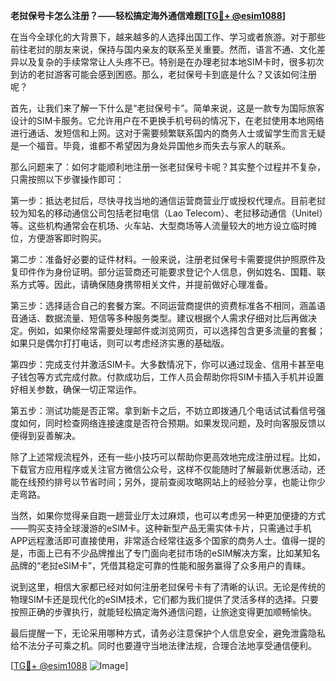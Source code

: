 **老挝保号卡怎么注册？——轻松搞定海外通信难题[[TG💪+ @esim1088](https://t.me/s/esim1088)]**

在当今全球化的大背景下，越来越多的人选择出国工作、学习或者旅游。对于那些前往老挝的朋友来说，保持与国内亲友的联系至关重要。然而，语言不通、文化差异以及复杂的手续常常让人头疼不已。特别是在办理老挝本地SIM卡时，很多初次到访的老挝游客可能会感到困惑。那么，老挝保号卡到底是什么？又该如何注册呢？

首先，让我们来了解一下什么是“老挝保号卡”。简单来说，这是一款专为国际旅客设计的SIM卡服务。它允许用户在不更换手机号码的情况下，在老挝使用本地网络进行通话、发短信和上网。这对于需要频繁联系国内的商务人士或留学生而言无疑是一个福音。毕竟，谁都不希望因为身处异国他乡而失去与家人的联系。

那么问题来了：如何才能顺利地注册一张老挝保号卡呢？其实整个过程并不复杂，只需按照以下步骤操作即可：

第一步：抵达老挝后，尽快寻找当地的通信运营商营业厅或授权代理点。目前老挝较为知名的移动通信公司包括老挝电信（Lao Telecom）、老挝移动通信（Unitel）等。这些机构通常会在机场、火车站、大型商场等人流量较大的地方设立临时摊位，方便游客即时购买。

第二步：准备好必要的证件材料。一般来说，注册老挝保号卡需要提供护照原件及复印件作为身份证明。部分运营商还可能要求登记个人信息，例如姓名、国籍、联系方式等。因此，请确保随身携带相关文件，并提前做好心理准备。

第三步：选择适合自己的套餐方案。不同运营商提供的资费标准各不相同，涵盖语音通话、数据流量、短信等多种服务类型。建议根据个人需求仔细对比后再做决定。例如，如果你经常需要处理邮件或浏览网页，可以选择包含更多流量的套餐；如果只是偶尔打打电话，则可以考虑经济实惠的基础版。

第四步：完成支付并激活SIM卡。大多数情况下，你可以通过现金、信用卡甚至电子钱包等方式完成付款。付款成功后，工作人员会帮助你将SIM卡插入手机并设置好相关参数，确保一切正常运作。

第五步：测试功能是否正常。拿到新卡之后，不妨立即拨通几个电话试试看信号强度如何，同时检查网络连接速度是否符合预期。如果发现问题，及时向客服反馈以便得到妥善解决。

除了上述常规流程外，还有一些小技巧可以帮助你更高效地完成注册过程。比如，下载官方应用程序或关注官方微信公众号，这样不仅能随时了解最新优惠活动，还能在线预约排号以节省时间；另外，提前查阅攻略网站上的经验分享，也能让你少走弯路。

当然，如果你觉得亲自跑一趟营业厅太过麻烦，也可以考虑另一种更加便捷的方式——购买支持全球漫游的eSIM卡。这种新型产品无需实体卡片，只需通过手机APP远程激活即可直接使用，非常适合经常往返多个国家的商务人士。值得一提的是，市面上已有不少品牌推出了专门面向老挝市场的eSIM解决方案，比如某知名品牌的“老挝eSIM卡”，凭借其稳定可靠的性能和服务赢得了众多用户的青睐。

说到这里，相信大家都已经对如何注册老挝保号卡有了清晰的认识。无论是传统的物理SIM卡还是现代化的eSIM技术，它们都为我们提供了灵活多样的选择。只要按照正确的步骤执行，就能轻松搞定海外通信问题，让旅途变得更加顺畅愉快。

最后提醒一下，无论采用哪种方式，请务必注意保护个人信息安全，避免泄露隐私给不法分子可乘之机。同时也要遵守当地法律法规，合理合法地享受通信便利。

[[TG💪+ @esim1088](https://t.me/s/esim1088) ![Image](https://i.postimg.cc/4NQfJmqS/Snipaste-2025-05-13-00-14-12.png)]